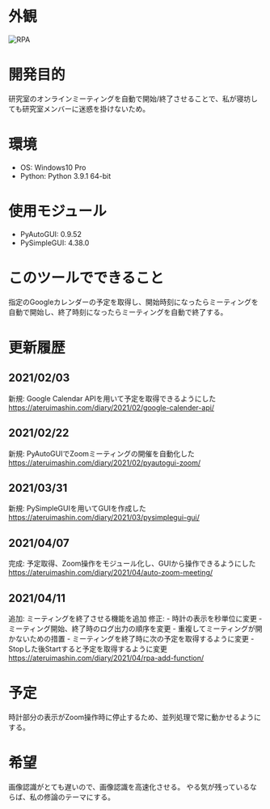 # 外観
![RPA](https://ateruimashin.com/diary/wp-content/uploads/2021/04/34c62f94b172c84db0f7e4c8cfb1c9b5.png)

# 開発目的
研究室のオンラインミーティングを自動で開始/終了させることで、私が寝坊しても研究室メンバーに迷惑を掛けないため。

# 環境
- OS: Windows10 Pro
- Python: Python 3.9.1 64-bit

# 使用モジュール
- PyAutoGUI: 0.9.52
- PySimpleGUI: 4.38.0

# このツールでできること
指定のGoogleカレンダーの予定を取得し、開始時刻になったらミーティングを自動で開始し、終了時刻になったらミーティングを自動で終了する。

# 更新履歴
## 2021/02/03
新規: Google Calendar APIを用いて予定を取得できるようにした
https://ateruimashin.com/diary/2021/02/google-calender-api/

## 2021/02/22
新規: PyAutoGUIでZoomミーティングの開催を自動化した
https://ateruimashin.com/diary/2021/02/pyautogui-zoom/

## 2021/03/31
新規: PySimpleGUIを用いてGUIを作成した
https://ateruimashin.com/diary/2021/03/pysimplegui-gui/

## 2021/04/07
完成: 予定取得、Zoom操作をモジュール化し、GUIから操作できるようにした
https://ateruimashin.com/diary/2021/04/auto-zoom-meeting/

## 2021/04/11
追加: ミーティングを終了させる機能を追加
修正: 
    - 時計の表示を秒単位に変更
    - ミーティング開始、終了時のログ出力の順序を変更
    - 重複してミーティングが開かないための措置
    - ミーティングを終了時に次の予定を取得するように変更
    - Stopした後Startすると予定を取得するように変更
https://ateruimashin.com/diary/2021/04/rpa-add-function/

# 予定
時計部分の表示がZoom操作時に停止するため、並列処理で常に動かせるようにする。

# 希望
画像認識がとても遅いので、画像認識を高速化させる。
やる気が残っているならば、私の修論のテーマにする。